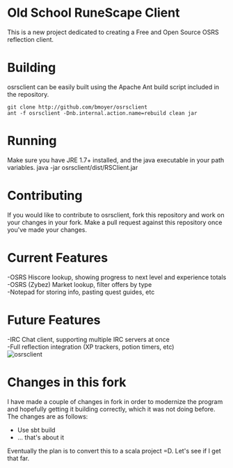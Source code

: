 Old School RuneScape Client
============================

This is a new project dedicated to creating a Free and Open Source OSRS reflection client.<br>

Building
============================
osrsclient can be easily built using the Apache Ant build script included in the repository.

    git clone http://github.com/bmoyer/osrsclient
    ant -f osrsclient -Dnb.internal.action.name=rebuild clean jar 


Running
============================
Make sure you have JRE 1.7+ installed, and the java executable in your path variables.
 java -jar osrsclient/dist/RSClient.jar


Contributing
============================
If you would like to contribute to osrsclient, fork this repository and work on your changes in your fork.  Make a pull request against this repository once you've made your changes.


Current Features
============================

-OSRS Hiscore lookup, showing progress to next level and experience totals<br>
-OSRS (Zybez) Market lookup, filter offers by type<br>
-Notepad for storing info, pasting quest guides, etc<br>

Future Features
============================

-IRC Chat client, supporting multiple IRC servers at once<br>
-Full reflection integration (XP trackers, potion timers, etc)<br>
![osrsclient](https://raw.githubusercontent.com/bmoyer/osrsclient/master/src/resources/client.png "Client")

Changes in this fork
============================
I have made a couple of changes in fork in order to modernize the program and hopefully getting it building correctly, which it was not doing before.
The changes are as follows:
- Use sbt build
- ... that's about it

Eventually the plan is to convert this to a scala project =D. Let's see if I get that far.